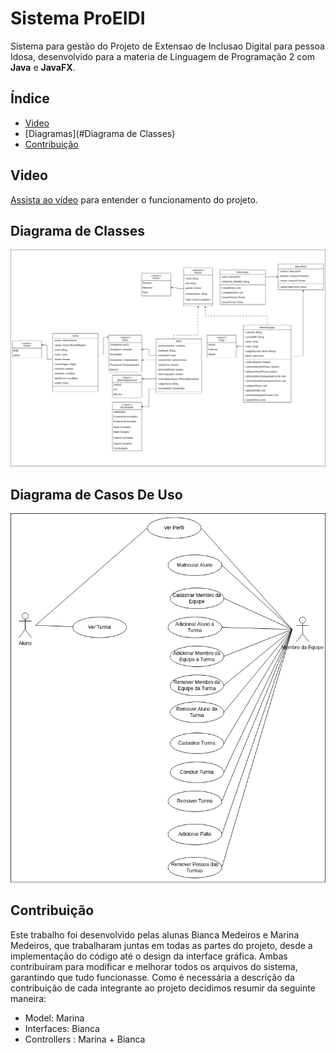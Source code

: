 # Sistema ProEIDI

Sistema para gestão do Projeto de Extensao de Inclusao Digital para pessoa Idosa, desenvolvido para a materia de Linguagem de Programação 2 com **Java** e **JavaFX**.

## Índice

- [Video](#Video)
- [Diagramas](#Diagrama de Classes)
- [Contribuição](#contribuição)

## Video

[Assista ao vídeo](https://drive.google.com/file/d/1rWMyWZpXEpQnKztuJPfZ3arI484ibX1i/view?usp=sharing) para entender o funcionamento do projeto.

## Diagrama de Classes
![Diagrama de Classes](diagrams/ClassesProedi.png)

## Diagrama de Casos De Uso
![Diagrama de Casos De Uso](diagrams/CasosDeUsoProeidi.png)

## Contribuição

Este trabalho foi desenvolvido pelas alunas Bianca Medeiros e Marina Medeiros, que trabalharam juntas em todas as partes do projeto, desde a implementação do código até o design da interface gráfica. Ambas contribuíram para modificar e melhorar todos os arquivos do sistema, garantindo que tudo funcionasse. Como é necessária a descrição da contribuição de cada integrante ao
projeto decidimos resumir da seguinte maneira:

- Model: Marina
- Interfaces: Bianca
- Controllers : Marina + Bianca
